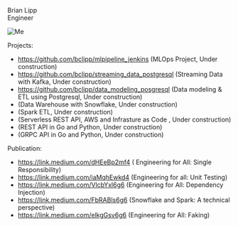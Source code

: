Brian Lipp   
Engineer

![Me](https://media-exp1.licdn.com/dms/image/C4E03AQHDiHvcBV7cxg/profile-displayphoto-shrink_200_200/0?e=1594252800&v=beta&t=burBmC1awvZaL7SXrXXvKaXJnhn4wB3YErfRKedvqiw)

Projects:

* https://github.com/bclipp/mlpipeline_jenkins (MLOps Project, Under construction) 
* https://github.com/bclipp/streaming_data_postgresql (Streaming Data with Kafka, Under construction) 
* https://github.com/bclipp/data_modeling_posgresql (Data modeling & ETL using Postgresql, Under construction)
* (Data Warehouse with Snowflake, Under construction)  
* (Spark ETL, Under construction)  
* (Serverless REST API, AWS and  Infrasture as Code , Under construction)  
* (REST API in Go and Python, Under construction)   
* (GRPC API in Go and Python, Under construction)  

Publication:


 * https://link.medium.com/dHEeBp2mf4 ( Engineering for All: Single Responsibility)   
 * https://link.medium.com/iaMqhEwkd4 (Engineering for all: Unit Testing)   
 * https://link.medium.com/VlcbYxl6g6 (Engineering for All: Dependency Injection)   
 * https://link.medium.com/FbRABls6g6 (Snowflake and Spark: A technical perspective)   
 * https://link.medium.com/elkgGsv6g6 (Engineering for All: Faking)   
 
